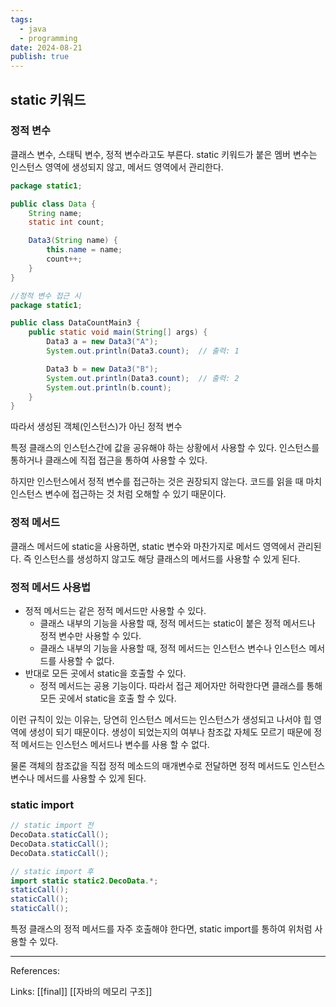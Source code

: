 ```yaml
---
tags:
  - java
  - programming
date: 2024-08-21
publish: true
---
```


## static 키워드

### 정적 변수

클래스 변수, 스태틱 변수, 정적 변수라고도 부른다.
static 키워드가 붙은 멤버 변수는 인스턴스 영역에 생성되지 않고, 메서드 영역에서 관리한다.

```java
package static1;

public class Data {
    String name;
    static int count;

    Data3(String name) {
        this.name = name;
        count++;
    }
}
```

```java
//정적 변수 접근 시
package static1;

public class DataCountMain3 {
    public static void main(String[] args) {
        Data3 a = new Data3("A");
        System.out.println(Data3.count);  // 출력: 1

        Data3 b = new Data3("B");
        System.out.println(Data3.count);  // 출력: 2
		System.out.println(b.count);
    }
}
```

따라서 생성된 객체(인스턴스)가 아닌 정적 변수

특정 클래스의 인스턴스간에 값을 공유해야 하는 상황에서 사용할 수 있다. 인스턴스를 통하거나 클래스에 직접 접근을 통하여 사용할 수 있다.

하지만 인스턴스에서 정적 변수를 접근하는 것은 권장되지 않는다. 코드를 읽을 때 마치 인스턴스 변수에 접근하는 것 처럼 오해할 수 있기 때문이다.

### 정적 메서드

클래스 메서드에 static을 사용하면, static 변수와 마찬가지로 메서드 영역에서 관리된다. 즉 인스턴스를 생성하지 않고도 해당 클래스의 메서드를 사용할 수 있게 된다.

### 정적 메서드 사용법

- 정적 메서드는 같은 정적 메서드만 사용할 수 있다.
  - 클래스 내부의 기능을 사용할 때, 정적 메서드는 static이 붙은 정적 메서드나 정적 변수만 사용할 수 있다.
  - 클래스 내부의 기능을 사용할 때, 정적 메서드는 인스턴스 변수나 인스턴스 메서드를 사용할 수 없다.
- 반대로 모든 곳에서 static을 호출할 수 있다.
  - 정적 메서드는 공용 기능이다. 따라서 접근 제어자만 허락한다면 클래스를 통해 모든 곳에서 static을 호출 할 수 있다.

이런 규칙이 있는 이유는, 당연히 인스턴스 메서드는 인스턴스가 생성되고 나서야 힙 영역에 생성이 되기 때문이다. 생성이 되었는지의 여부나 참조값 자체도 모르기 때문에 정적 메서드는 인스턴스 메서드나 변수를 사용 할 수 없다.

물론 객체의 참조값을 직접 정적 메소드의 매개변수로 전달하면 정적 메서드도 인스턴스 변수나 메서드를 사용할 수 있게 된다.

### static import

```java
// static import 전
DecoData.staticCall();
DecoData.staticCall();
DecoData.staticCall();

// static import 후
import static static2.DecoData.*;
staticCall();
staticCall();
staticCall();
```

특정 클래스의 정적 메서드를 자주 호출해야 한다면, static import를 통하여 위처럼 사용할 수 있다.

---

References:

Links: [[final]] [[자바의 메모리 구조]]
